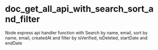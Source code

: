 # doc_get_all_api_with_search_sort_and_filter
Node express api handler function with Search by name, email, sort by name, email, createdAt and filter by isVerified, isDeleted, startDate and endDate
